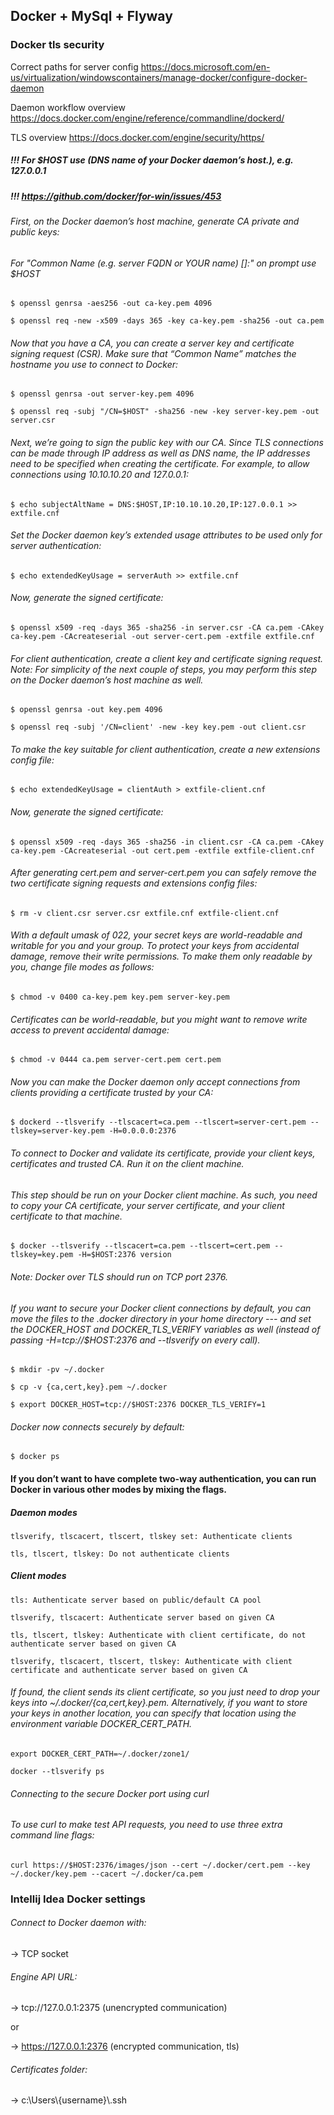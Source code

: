 ## Docker + MySql + Flyway

### Docker tls security
Correct paths for server config https://docs.microsoft.com/en-us/virtualization/windowscontainers/manage-docker/configure-docker-daemon

Daemon workflow overview https://docs.docker.com/engine/reference/commandline/dockerd/

TLS overview https://docs.docker.com/engine/security/https/
##### !!! For $HOST use (DNS name of your Docker daemon’s host.), e.g. 127.0.0.1
##### !!! https://github.com/docker/for-win/issues/453
###### First, on the Docker daemon’s host machine, generate CA private and public keys:
###### For "Common Name (e.g. server FQDN or YOUR name) []:" on prompt use $HOST
`$ openssl genrsa -aes256 -out ca-key.pem 4096`

`$ openssl req -new -x509 -days 365 -key ca-key.pem -sha256 -out ca.pem`

###### Now that you have a CA, you can create a server key and certificate signing request (CSR). Make sure that “Common Name” matches the hostname you use to connect to Docker:
`$ openssl genrsa -out server-key.pem 4096`

`$ openssl req -subj "/CN=$HOST" -sha256 -new -key server-key.pem -out server.csr`

###### Next, we’re going to sign the public key with our CA. Since TLS connections can be made through IP address as well as DNS name, the IP addresses need to be specified when creating the certificate. For example, to allow connections using 10.10.10.20 and 127.0.0.1:
`$ echo subjectAltName = DNS:$HOST,IP:10.10.10.20,IP:127.0.0.1 >> extfile.cnf`
###### Set the Docker daemon key’s extended usage attributes to be used only for server authentication:
`$ echo extendedKeyUsage = serverAuth >> extfile.cnf`
###### Now, generate the signed certificate:
`$ openssl x509 -req -days 365 -sha256 -in server.csr -CA ca.pem -CAkey ca-key.pem -CAcreateserial -out server-cert.pem -extfile extfile.cnf`


###### For client authentication, create a client key and certificate signing request. Note: For simplicity of the next couple of steps, you may perform this step on the Docker daemon’s host machine as well.
`$ openssl genrsa -out key.pem 4096`

`$ openssl req -subj '/CN=client' -new -key key.pem -out client.csr`
###### To make the key suitable for client authentication, create a new extensions config file:
`$ echo extendedKeyUsage = clientAuth > extfile-client.cnf`
###### Now, generate the signed certificate:
`$ openssl x509 -req -days 365 -sha256 -in client.csr -CA ca.pem -CAkey ca-key.pem -CAcreateserial -out cert.pem -extfile extfile-client.cnf`
###### After generating cert.pem and server-cert.pem you can safely remove the two certificate signing requests and extensions config files:
`$ rm -v client.csr server.csr extfile.cnf extfile-client.cnf`
###### With a default umask of 022, your secret keys are world-readable and writable for you and your group. To protect your keys from accidental damage, remove their write permissions. To make them only readable by you, change file modes as follows:
`$ chmod -v 0400 ca-key.pem key.pem server-key.pem`
###### Certificates can be world-readable, but you might want to remove write access to prevent accidental damage:
`$ chmod -v 0444 ca.pem server-cert.pem cert.pem`
###### Now you can make the Docker daemon only accept connections from clients providing a certificate trusted by your CA:
`$ dockerd --tlsverify --tlscacert=ca.pem --tlscert=server-cert.pem --tlskey=server-key.pem -H=0.0.0.0:2376`

###### To connect to Docker and validate its certificate, provide your client keys, certificates and trusted CA. Run it on the client machine. 
###### This step should be run on your Docker client machine. As such, you need to copy your CA certificate, your server certificate, and your client certificate to that machine.
`$ docker --tlsverify --tlscacert=ca.pem --tlscert=cert.pem --tlskey=key.pem -H=$HOST:2376 version`
###### Note: Docker over TLS should run on TCP port 2376.

###### If you want to secure your Docker client connections by default, you can move the files to the .docker directory in your home directory --- and set the DOCKER_HOST and DOCKER_TLS_VERIFY variables as well (instead of passing -H=tcp://$HOST:2376 and --tlsverify on every call).
`$ mkdir -pv ~/.docker`

`$ cp -v {ca,cert,key}.pem ~/.docker`

`$ export DOCKER_HOST=tcp://$HOST:2376 DOCKER_TLS_VERIFY=1`
###### Docker now connects securely by default:
`$ docker ps`


#### If you don’t want to have complete two-way authentication, you can run Docker in various other modes by mixing the flags.
##### Daemon modes
`tlsverify, tlscacert, tlscert, tlskey set: Authenticate clients`

`tls, tlscert, tlskey: Do not authenticate clients`
##### Client modes
`tls: Authenticate server based on public/default CA pool`

`tlsverify, tlscacert: Authenticate server based on given CA`

`tls, tlscert, tlskey: Authenticate with client certificate, do not authenticate server based on given CA`

`tlsverify, tlscacert, tlscert, tlskey: Authenticate with client certificate and authenticate server based on given CA`
###### If found, the client sends its client certificate, so you just need to drop your keys into ~/.docker/{ca,cert,key}.pem. Alternatively, if you want to store your keys in another location, you can specify that location using the environment variable DOCKER_CERT_PATH.
`export DOCKER_CERT_PATH=~/.docker/zone1/`

`docker --tlsverify ps`


###### Connecting to the secure Docker port using curl
###### To use curl to make test API requests, you need to use three extra command line flags:
`curl https://$HOST:2376/images/json --cert ~/.docker/cert.pem --key ~/.docker/key.pem --cacert ~/.docker/ca.pem`

### Intellij Idea Docker settings
###### Connect to Docker daemon with:
-> TCP socket
###### Engine API URL:
-> tcp://127.0.0.1:2375 (unencrypted communication)

or

-> https://127.0.0.1:2376 (encrypted communication, tls)
###### Certificates folder:
-> c:\Users\\{username}\\.ssh


